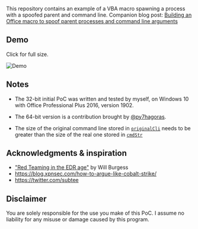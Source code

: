 This repository contains an example of a VBA macro spawning a process with a spoofed parent and command line. Companion blog post: [Building an Office macro to spoof parent processes and command line arguments](https://blog.christophetd.fr/building-an-office-macro-to-spoof-process-parent-and-command-line)

## Demo

Click for full size.

![Demo](https://user-images.githubusercontent.com/136675/54154646-49e44780-443a-11e9-998d-ec1f54a83437.gif)


## Notes

- The 32-bit initial PoC was written and tested by myself, on Windows 10 with Office Professional Plus 2016, version 1902. 

- The 64-bit version is a contribution brought by [@py7hagoras](https://github.com/py7hagoras).

- The size of the original command line stored in [`originalCli`](https://github.com/christophetd/spoofing-office-macro/blob/master/macro.vba#L260) needs to be greater than the size of the real one stored in [`cmdStr`](https://github.com/christophetd/spoofing-office-macro/blob/master/macro.vba#L311)

## Acknowledgments & inspiration

- ["Red Teaming in the EDR age"](https://www.youtube.com/watch?v=l8nkXCOYQC4) by Will Burgess 
- https://blog.xpnsec.com/how-to-argue-like-cobalt-strike/
- https://twitter.com/subtee

## Disclaimer

You are solely responsible for the use you make of this PoC. I assume no liability for any misuse or damage caused by this program.
